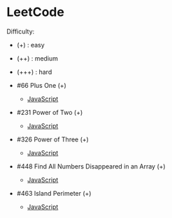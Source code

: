 # LeetCode

Difficulty:
- (+) : easy
- (++) : medium
- (+++) : hard

- #66 Plus One (+)
  - [JavaScript](./66-plus-one.js)
- #231 Power of Two (+)
  - [JavaScript](./231-power-of-two.js)
- #326 Power of Three (+)
  - [JavaScript](./326-power-of-three.js)
- #448 Find All Numbers Disappeared in an Array (+)
  - [JavaScript](./448-find-all-numbers-disappeared-in-an-array.js)
- #463 Island Perimeter (+)
  - [JavaScript](./463-island-perimeter.js)
